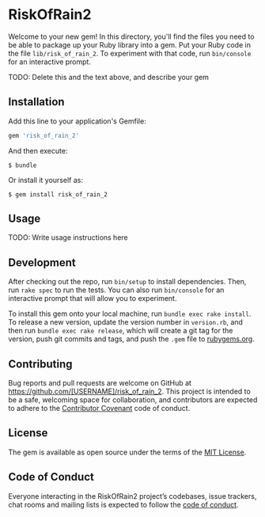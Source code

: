 # RiskOfRain2

Welcome to your new gem! In this directory, you'll find the files you need to be able to package up your Ruby library into a gem. Put your Ruby code in the file `lib/risk_of_rain_2`. To experiment with that code, run `bin/console` for an interactive prompt.

TODO: Delete this and the text above, and describe your gem

## Installation

Add this line to your application's Gemfile:

```ruby
gem 'risk_of_rain_2'
```

And then execute:

    $ bundle

Or install it yourself as:

    $ gem install risk_of_rain_2

## Usage

TODO: Write usage instructions here

## Development

After checking out the repo, run `bin/setup` to install dependencies. Then, run `rake spec` to run the tests. You can also run `bin/console` for an interactive prompt that will allow you to experiment.

To install this gem onto your local machine, run `bundle exec rake install`. To release a new version, update the version number in `version.rb`, and then run `bundle exec rake release`, which will create a git tag for the version, push git commits and tags, and push the `.gem` file to [rubygems.org](https://rubygems.org).

## Contributing

Bug reports and pull requests are welcome on GitHub at https://github.com/[USERNAME]/risk_of_rain_2. This project is intended to be a safe, welcoming space for collaboration, and contributors are expected to adhere to the [Contributor Covenant](http://contributor-covenant.org) code of conduct.

## License

The gem is available as open source under the terms of the [MIT License](https://opensource.org/licenses/MIT).

## Code of Conduct

Everyone interacting in the RiskOfRain2 project’s codebases, issue trackers, chat rooms and mailing lists is expected to follow the [code of conduct](https://github.com/[USERNAME]/risk_of_rain_2/blob/master/CODE_OF_CONDUCT.md).
